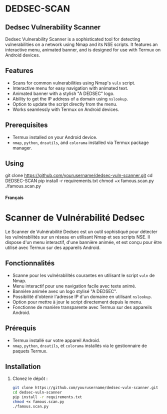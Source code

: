 # DEDSEC-SCAN
## Dedsec Vulnerability Scanner

Dedsec Vulnerability Scanner is a sophisticated tool for detecting vulnerabilities on a network using Nmap and its NSE scripts. It features an interactive menu, animated banner, and is designed for use with Termux on Android devices.

## Features

- Scans for common vulnerabilities using Nmap's `vuln` script.
- Interactive menu for easy navigation with animated text.
- Animated banner with a stylish "A DEDSEC" logo.
- Ability to get the IP address of a domain using `nslookup`.
- Option to update the script directly from the menu.
- Works seamlessly with Termux on Android devices.

## Prerequisites

- Termux installed on your Android device.
- `nmap`, `python`, `dnsutils`, and `colorama` installed via Termux package manager.

## Using

   git clone https://github.com/yourusername/dedsec-vuln-scanner.git
   cd DEDSEC-SCAN
   pip install -r requirements.txt
    chmod +x famous.scan.py
  ./famous.scan.py 



#### Français

# Scanner de Vulnérabilité Dedsec

Le Scanner de Vulnérabilité Dedsec est un outil sophistiqué pour détecter les vulnérabilités sur un réseau en utilisant Nmap et ses scripts NSE. Il dispose d'un menu interactif, d'une bannière animée, et est conçu pour être utilisé avec Termux sur des appareils Android.

## Fonctionnalités

- Scanne pour les vulnérabilités courantes en utilisant le script `vuln` de Nmap.
- Menu interactif pour une navigation facile avec texte animé.
- Bannière animée avec un logo stylisé "A DEDSEC".
- Possibilité d'obtenir l'adresse IP d'un domaine en utilisant `nslookup`.
- Option pour mettre à jour le script directement depuis le menu.
- Fonctionne de manière transparente avec Termux sur des appareils Android.

## Prérequis

- Termux installé sur votre appareil Android.
- `nmap`, `python`, `dnsutils`, et `colorama` installés via le gestionnaire de paquets Termux.

## Installation

1. Clonez le dépôt :
   ```bash
   git clone https://github.com/yourusername/dedsec-vuln-scanner.git
   cd dedsec-vuln-scanner
   pip install -r requirements.txt
   chmod +x famous.scan.py
   ./famous.scan.py
   
